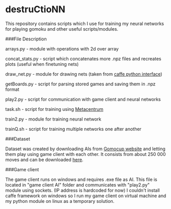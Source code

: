 # destruCtioNN

This repository contains scripts which I use for training my neural networks for playing gomoku and other useful scripts/modules.

###File Description

arrays.py - module with operations with 2d over array

concat_stats.py	- script which concatenates more .npz files and recreates plots (useful when finetuning nets)

draw_net.py	- module for drawing nets (taken from [caffe python interface](http://caffe.berkeleyvision.org/tutorial/interfaces.html))

getBoards.py - script for parsing stored games and saving them in .npz format

play2.py - script for communication with game client and neural networks	

task.sh	- script for training using [Metacentrum](https://metavo.metacentrum.cz/en/)

train2.py - module for training neural network

trainQ.sh - script for training multiple networks one after another

###Dataset

Dataset was created by downloading AIs from [Gomocup website](http//:www.gomocup.org>) and letting them play using game client with each other. It consists from about 250 000 moves and can be downloaded [here](https://www.dropbox.com/s/atf2ts20nqeymno/boards2.npz?dl=0).

###Game client

The game client runs on windows and requires .exe file as AI. This file is located in "game client AI" folder and communicates with "play2.py" module using sockets. (IP address is hardcoded for now) I couldn't install caffe framework on windows so I run my game client on virtual machine and my python module on linux as a temporary solution.
